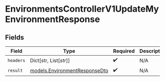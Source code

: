# EnvironmentsControllerV1UpdateMyEnvironmentResponse


## Fields

| Field                                                                | Type                                                                 | Required                                                             | Description                                                          |
| -------------------------------------------------------------------- | -------------------------------------------------------------------- | -------------------------------------------------------------------- | -------------------------------------------------------------------- |
| `headers`                                                            | Dict[str, List[*str*]]                                               | :heavy_check_mark:                                                   | N/A                                                                  |
| `result`                                                             | [models.EnvironmentResponseDto](../models/environmentresponsedto.md) | :heavy_check_mark:                                                   | N/A                                                                  |